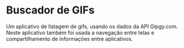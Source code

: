 # Buscador de GIFs

Um aplicativo de listagem de gifs, usando os dados da API Gipgy.com. Neste aplicativo
também foi usada a navegação entre telas e compartilhamento de informações entre
aplicativos.